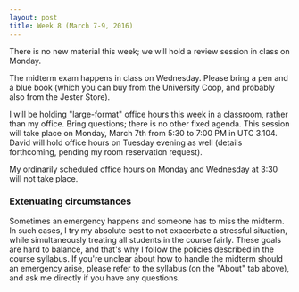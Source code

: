 ```yaml
---
layout: post
title: Week 8 (March 7-9, 2016)
---
```


There is no new material this week; we will hold a review session in class on Monday.

The midterm exam happens in class on Wednesday.  Please bring a pen and a blue book (which you can buy from the University Coop, and probably also from the Jester Store).

I will be holding "large-format" office hours this week in a classroom, rather than my office.  Bring questions; there is no other fixed agenda.  This session will take place on Monday, March 7th from 5:30 to 7:00 PM in UTC 3.104.  David will hold office hours on Tuesday evening as well (details forthcoming, pending my room reservation request).

My ordinarily scheduled office hours on Monday and Wednesday at 3:30 will not take place. 


### Extenuating circumstances  

Sometimes an emergency happens and someone has to miss the midterm. In such cases, I try my absolute best to not exacerbate a stressful situation, while simultaneously treating all students in the course fairly.  These goals are hard to balance, and that's why I follow the policies described in the course syllabus.  If you're unclear about how to handle the midterm should an emergency arise, please refer to the syllabus (on the "About" tab above), and ask me directly if you have any questions.
